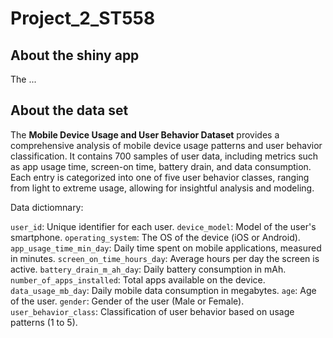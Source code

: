 # Project_2_ST558

## About the shiny app
The ...

## About the data set
The **Mobile Device Usage and User Behavior Dataset** provides a comprehensive analysis of mobile device usage patterns and user behavior classification. It contains 700 samples of user data, including metrics such as app usage time, screen-on time, battery drain, and data consumption. Each entry is categorized into one of five user behavior classes, ranging from light to extreme usage, allowing for insightful analysis and modeling.

Data dictiomnary:

`user_id`: Unique identifier for each user.
`device_model`: Model of the user's smartphone.
`operating_system`: The OS of the device (iOS or Android).
`app_usage_time_min_day`: Daily time spent on mobile applications, measured in minutes.
`screen_on_time_hours_day`: Average hours per day the screen is active.
`battery_drain_m_ah_day`: Daily battery consumption in mAh.
`number_of_apps_installed`: Total apps available on the device.
`data_usage_mb_day`: Daily mobile data consumption in megabytes.
`age`: Age of the user.
`gender`: Gender of the user (Male or Female).
`user_behavior_class`: Classification of user behavior based on usage patterns (1 to 5).